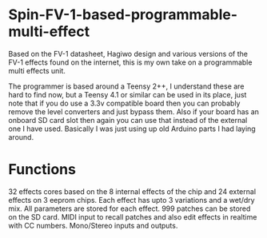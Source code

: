 # Spin-FV-1-based-programmable-multi-effect

Based on the FV-1 datasheet, Hagiwo design and various versions of the FV-1 effects found on the internet, this is my own take on a programmable multi effects unit.

The programmer is based around a Teensy 2++, I understand these are hard to find now, but a Teensy 4.1 or similar can be used in its place, just note that if you do use a 3.3v compatible board then you can probably remove the level converters and just bypass them. Also if your board has an onboard SD card slot then again you can use that instead of the external one I have used. Basically I was just using up old Arduino parts I had laying around.

# Functions

32 effects cores based on the 8 internal effects of the chip and 24 external effects on 3 eeprom chips.
Each effect has upto 3 variations and a wet/dry mix.
All parameters are stored for each effect.
999 patches can be stored on the SD card.
MIDI input to recall patches and also edit effects in realtime with CC numbers.
Mono/Stereo inputs and outputs.

